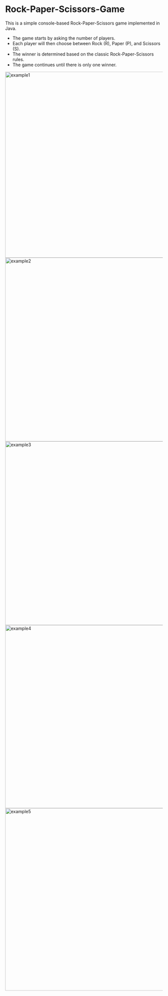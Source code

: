# Rock-Paper-Scissors-Game

This is a simple console-based Rock-Paper-Scissors game implemented in Java.
- The game starts by asking the number of players.
- Each player will then choose between Rock (R), Paper (P), and Scissors (S).
- The winner is determined based on the classic Rock-Paper-Scissors rules.
- The game continues until there is only one winner.
  
<img width="594" alt="example1" src="https://github.com/Rlohaustralia/Rock-Paper-Scissors-Game/assets/110233607/d646df43-ab7a-4784-b259-665f6a1d89bb">
<img width="587" alt="example2" src="https://github.com/Rlohaustralia/Rock-Paper-Scissors-Game/assets/110233607/69327fb5-f7ca-4ea2-8ff9-94d0553a553d">
<img width="587" alt="example3" src="https://github.com/Rlohaustralia/Rock-Paper-Scissors-Game/assets/110233607/02462976-f317-4720-acfe-83200c9db989">
<img width="585" alt="example4" src="https://github.com/Rlohaustralia/Rock-Paper-Scissors-Game/assets/110233607/3d16a971-308b-4b95-a481-e4f676cdd941">
<img width="583" alt="example5" src="https://github.com/Rlohaustralia/Rock-Paper-Scissors-Game/assets/110233607/4e3a99a0-28d0-4bd5-8bf2-917aac31b491">

